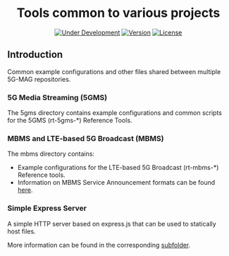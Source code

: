 <h1 align="center">Tools common to various projects</h1>
<p align="center">
  <a href="#"><img src="https://img.shields.io/badge/Status-Under_Development-yellow" alt="Under Development"></a>
  <a href="#"><!-- a href="https://github.com/5G-MAG/rt-common-shared/releases/latest" --><img src="https://img.shields.io/badge/Version-No%20release%20yet-orange" alt="Version"><!-- img src="https://img.shields.io/github/v/release/5G-MAG/rt-common-shared?label=Version" alt="Version" --></a>
  <a href="https://drive.google.com/file/d/1cinCiA778IErENZ3JN52VFW-1ffHpx7Z/view"><img src="https://img.shields.io/badge/License-5G--MAG%20Public%20License%20(v1.0)-blue" alt="License"></a>
</p>

## Introduction

Common example configurations and other files shared between multiple 5G-MAG repositories.

### 5G Media Streaming (5GMS)

The 5gms directory contains example configurations and common scripts for the
5GMS (rt-5gms-\*) Reference Tools.

### MBMS and LTE-based 5G Broadcast (MBMS)

The mbms directory contains:
* Example configurations for the LTE-based 5G
Broadcast (rt-mbms-\*) Reference tools.
* Information on MBMS Service Announcement formats can be found [here](https://5g-mag.github.io/Getting-Started/pages/lte-based-5g-broadcast/rt-common-shared/MBMS-service-announcement-files.html).

### Simple Express Server
A simple HTTP server based on express.js that can be used to statically host files.

More information can be found in the corresponding [subfolder](simple-express-server/README.md).
